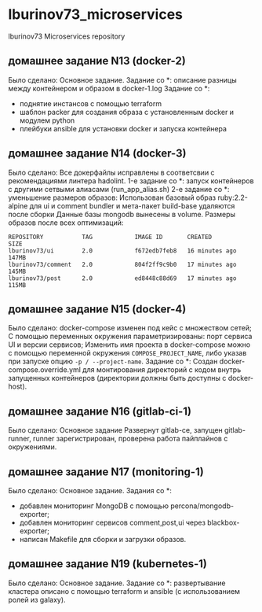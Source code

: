 # lburinov73_microservices
lburinov73 Microservices repository


## домашнее задание N13 (docker-2)
Было сделано:
Основное задание.
Задание со *: описание разницы между контейнером и образом в docker-1.log
Задание со *:
- поднятие инстансов с помощью terraform
- шаблон packer для создания образа с установленным docker и модулем python
- плейбуки ansible для установки docker и запуска контейнера

## домашнее задание N14 (docker-3)
Было сделано:
Все докерфайлы исправлены в соответсвии с рекомендациями линтера hadolint.
1-е задание со *: запуск контейнеров с другими сетвыми алиасами (run_app_alias.sh)
2-е задание со *: уменьшение размеров образов:
Использован базовый образ ruby:2.2-alpine для ui и comment
bundler и мета-пакет build-base удаляются после сборки
Данные базы mongodb вынесены в volume.
Размеры образов после всех оптимизаций:
```
REPOSITORY           TAG            IMAGE ID       CREATED          SIZE
lburinov73/ui        2.0            f672edb7feb8   16 minutes ago   147MB
lburinov73/comment   2.0            804f2ff9c9b0   17 minutes ago   145MB
lburinov73/post      2.0            ed8448c88d69   17 minutes ago   115MB
```

## домашнее задание N15 (docker-4)
Было сделано:
docker-compose изменен под кейс с множеством сетей;
С помощью переменных окружения параметризированы: порт сервиса UI и версии сервисов;
Изменить имя проекта в docker-compose можно с помощью переменной окружения `COMPOSE_PROJECT_NAME`,
либо указав при запуске опцию `-p / --project-name`.
Задание со *:
Создан docker-compose.override.yml для монтирования директорий с кодом внутрь запущенных контейнеров (директории должны быть доступны с docker-host).

## домашнее задание N16 (gitlab-ci-1)
Было сделано:
Основное задание
Развернут gitlab-ce, запущен gitlab-runner, runner зарегистрирован, проверена работа пайплайнов с окружениями.

## домашнее задание N17 (monitoring-1)
Было сделано:
Основное задание.
Задания со *:
- добавлен мониторинг MongoDB с помощью percona/mongodb-exporter;
- добавлен мониторинг сервисов comment,post,ui через blackbox-exporter;
- написан Makefile для сборки и загрузки образов.

## домашнее задание N19 (kubernetes-1)
Было сделано:
Основное задание.
Задание со *: развертывание кластера описано с помощью terraform и ansible (с использованием ролей из galaxy).

